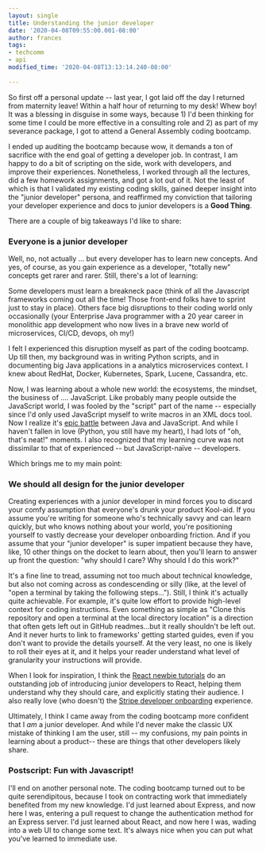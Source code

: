 ```yaml
---
layout: single
title: Understanding the junior developer
date: '2020-04-08T09:55:00.001-08:00'
author: frances
tags:
- techcomm
- api
modified_time: '2020-04-08T13:13:14.240-08:00'
 
---
```





So first off a personal update -- last year, I got laid off the day I returned from maternity leave! Within a half hour of returning to my desk! Whew boy! It was a blessing in disguise in some ways, because 1) I'd been thinking for some time I could be more effective in a consulting role and 2) as part of my severance package, I got to attend a General Assembly coding bootcamp.

I ended up auditing the bootcamp because wow, it demands a ton of sacrifice with the end goal of getting a developer job. In contrast, I am happy to do a bit of scripting on the side, work with developers, and improve their experiences. Nonetheless, I worked through all the lectures, did a few homework assignments, and got a lot out of it. Not the least of which is that I validated my existing coding skills, gained deeper insight into the "junior developer" persona, and reaffirmed my conviction that tailoring your developer experience and docs to junior developers is a **Good Thing**.

There are a couple of big takeaways I'd like to share:

### Everyone is a junior developer

Well, no, not actually ... but every developer has to learn new concepts.  And yes, of course, as you gain experience as a developer, "totally new" concepts get rarer and rarer. Still, there's a lot of learning:

Some developers must learn a breakneck pace (think of all the Javascript frameworks coming out all the time! Those front-end folks have to sprint just to stay in place). Others face big disruptions to their coding world only occasionally (your Enterprise Java programmer with a 20 year career in monolithic app development who now lives in a brave new world of microservices, CI/CD, devops, oh my!)

I felt I experienced this disruption myself as part of the coding bootcamp. Up till then, my background was in writing Python scripts, and in documenting big Java applications in a analytics microservices context. I knew about RedHat, Docker, Kubernetes, Spark, Lucene, Cassandra, etc.

Now, I was learning about a whole new world: the ecosystems, the mindset, the business of ....  JavaScript.  Like probably many people outside the JavaScript world, I was fooled by the "script" part of the name -- especially since I'd only used JavaScript myself to write macros in an XML docs tool.  Now I realize it's [epic battle](https://www.javaworld.com/article/2886368/java-vs-nodejs-an-epic-battle-for-developer-mindshare.html) between Java and JavaScript. And while I haven't fallen in love (Python, you still have my heart), I had lots of "oh, that's neat!" moments. I also recognized that my learning curve was not dissimilar to that of experienced -- but JavaScript-naïve -- developers. 

Which brings me to my main point:

### We should all design for the junior developer

 Creating experiences with a junior developer in mind forces you to discard your comfy assumption that everyone's drunk your product Kool-aid. If you assume you're writing for someone who's technically savvy and can learn quickly, but who knows nothing about your world, you're positioning yourself to vastly decrease your developer onboarding friction. And if you assume that your "junior developer" is super impatient because they have, like, 10 other things on the docket to learn about, then you'll learn to answer up front the question: "why should I care? Why should I do this work?" 

It's a fine line to tread, assuming not too much about technical knowledge, but also not coming across as condescending or silly (like, at the level of "open a terminal by taking the following steps..."). Still, I think it's actually quite achievable. For example, it's quite low effort to provide high-level context for coding instructions. Even something as simple as "Clone this repository and open a terminal at the local directory location" is a direction that often gets left out in GitHub readmes...but it really shouldn't be left out.  And it never hurts to link to frameworks' getting started guides, even if you don't want to provide the details yourself. At the very least, no one is likely to roll their eyes at it, and it helps your reader understand what level of granularity your instructions will provide. 

When I look for inspiration, I think the [React newbie tutorials](https://reactjs.org/tutorial/tutorial.html) do an outstanding job of introducing junior developers to React, helping them understand why they should care, and explicitly stating their audience. I also really love (who doesn't) the [Stripe developer onboarding](https://dashboard.stripe.com/register ) experience.  

Ultimately, I think I came away from the coding bootcamp more confident that I *am* a junior developer. And while I'd never make the classic UX mistake of thinking I am the user, still -- my confusions, my pain points in learning about a product-- these are things that other developers likely share.

### Postscript: Fun with Javascript!

I'll end on another personal note. The coding bootcamp turned out to be quite serendipitous, because I took on contracting work that immediately benefited from my new knowledge. I'd just learned about Express, and now here I was, entering a pull request to change the authentication method for an Express server. I'd just learned about React, and now here I was, wading into a web UI to change some text. It's always nice when you can put what you've learned to immediate use. 










